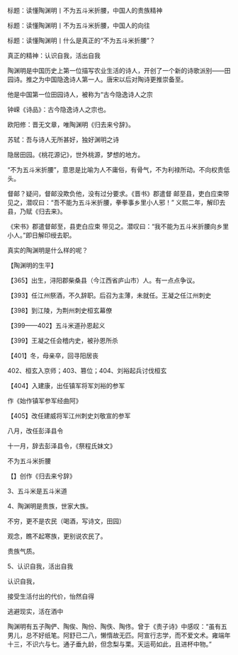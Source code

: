 标题：读懂陶渊明丨不为五斗米折腰，中国人的贵族精神

标题：读懂陶渊明丨不为五斗米折腰，中国人的向往

标题：读懂陶渊明丨什么是真正的“不为五斗米折腰”？

真正的精神：认识自我，活出自我



陶渊明是中国历史上第一位描写农业生活的诗人，开创了一个新的诗歌派别——田园诗。推之为中国隐逸诗人第一人。唐宋以后对陶诗更推崇备至。

他是中国第一位田园诗人，被称为“古今隐逸诗人之宗

钟嵘《诗品》：古今隐逸诗人之宗也。

欧阳修：晋无文章，唯陶渊明《归去来兮辞》。

苏轼：吾与诗人无所甚好，独好渊明之诗

隐居田园。《桃花源记》，世外桃源，梦想的地方。

“不为五斗米折腰”，意思是比喻为人不庸俗，有骨气，不为利禄所动。不向权贵低头。

督邮？疑问，督邮没欺负他，没有过分要求。《晋书》郡遣督 邮至县，吏白应束带见之，潜叹曰：“吾不能为五斗米折腰，拳拳事乡里小人邪！” 义熙二年，解印去县，乃赋《归去来》。

《宋书》郡遣督邮至，县吏白应束 带见之。潜叹曰：“我不能为五斗米折腰向乡里小人。”即日解印绶去职。



真实的陶渊明是什么样的呢？



【陶渊明的生平】

【365】出生，浔阳郡柴桑县（今江西省庐山市）人。有一点点争议。

【393】任江州祭酒，不久辞职。后召为主薄，未就任。王凝之任江州刺史

【398】到江陵，为荆州刺史桓玄幕僚

【399——402】五斗米道孙恩起义

【399】王凝之任会稽内史，被孙恩所杀

【401】冬，母亲卒，回寻阳居丧

402、桓玄入京师；403、篡位；404、刘裕起兵讨伐桓玄

【404】入建康，出任镇军将军刘裕的参军

作《始作镇军参军经曲阿》

【405】改任建威将军江州刺史刘敬宣的参军

八月，改任彭泽县令

十一月，辞去彭泽县令，《祭程氏妹文》

不为五斗米折腰

【】创作《归去来兮辞》

3、五斗米是五斗米道



4、陶渊明是贵族，世家大族。

不穷，更不是农民（喝酒，写诗文，田园）

观念，瞧不起寒族，更别说农民了。

贵族气质。



5、认识自我，活出自我

认识自我，

接受生活付出的代价，怡然自得

逃避现实，活在酒中



陶渊明有五子陶俨、陶俟、陶份、陶佚、陶佟。曾于《责子诗》中感叹：“虽有五男儿，总不好纸笔。阿舒已二八，懒惰故无匹。阿宣行志学，而不爱文术。雍端年十三，不识六与七。通子垂九龄，但念梨与栗。天运苟如此，且进杯中物。”



